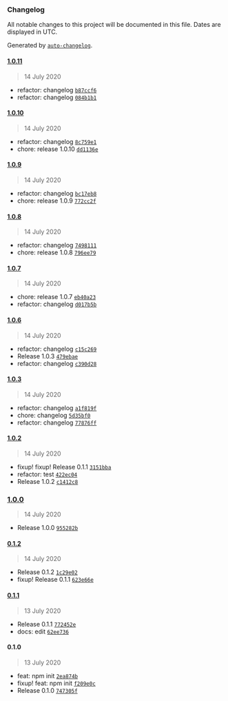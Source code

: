 ### Changelog

All notable changes to this project will be documented in this file. Dates are displayed in UTC.

Generated by [`auto-changelog`](https://github.com/CookPete/auto-changelog).

#### [1.0.11](https://github.com/cebreus/tbd-release-it/compare/1.0.10...1.0.11)

> 14 July 2020

- refactor: changelog [`b87ccf6`](https://github.com/cebreus/tbd-release-it/commit/b87ccf6306562180c45a324bc0dadd528a62b074)
- refactor: changelog [`084b1b1`](https://github.com/cebreus/tbd-release-it/commit/084b1b1772598877ec25c8ef66bcf3c012894344)

#### [1.0.10](https://github.com/cebreus/tbd-release-it/compare/1.0.9...1.0.10)

> 14 July 2020

- refactor: changelog [`8c759e1`](https://github.com/cebreus/tbd-release-it/commit/8c759e13a1d2bfa6162eb6beb8aab9c9a649e7a8)
- chore: release 1.0.10 [`dd1136e`](https://github.com/cebreus/tbd-release-it/commit/dd1136e22e159bc5e75c4eecb218f00f326bf3bc)

#### [1.0.9](https://github.com/cebreus/tbd-release-it/compare/1.0.8...1.0.9)

> 14 July 2020

- refactor: changelog [`bc17eb8`](https://github.com/cebreus/tbd-release-it/commit/bc17eb84a1ed3fcb3c1b759b40703c979c8dbd3b)
- chore: release 1.0.9 [`772cc2f`](https://github.com/cebreus/tbd-release-it/commit/772cc2f794f8e6de1ec61fba2e6c3cbfea742326)

#### [1.0.8](https://github.com/cebreus/tbd-release-it/compare/1.0.7...1.0.8)

> 14 July 2020

- refactor: changelog [`7498111`](https://github.com/cebreus/tbd-release-it/commit/7498111412f0e31cbf28fb63132d12b2a3954b59)
- chore: release 1.0.8 [`796ee79`](https://github.com/cebreus/tbd-release-it/commit/796ee79b0eaa1c80a44ee6a3f31e036753fac187)

#### [1.0.7](https://github.com/cebreus/tbd-release-it/compare/1.0.6...1.0.7)

> 14 July 2020

- chore: release 1.0.7 [`eb40a23`](https://github.com/cebreus/tbd-release-it/commit/eb40a23c1dbef47ae142ab1757667241ab2cbb6a)
- refactor: changelog [`d017b5b`](https://github.com/cebreus/tbd-release-it/commit/d017b5bd107259a05874ba65d4a93ab099f018b8)

#### [1.0.6](https://github.com/cebreus/tbd-release-it/compare/1.0.3...1.0.6)

> 14 July 2020

- refactor: changelog [`c15c269`](https://github.com/cebreus/tbd-release-it/commit/c15c269be0485047d7dd664c4d7969a741bf034c)
- Release 1.0.3 [`479ebae`](https://github.com/cebreus/tbd-release-it/commit/479ebae52f0d15c9e31c3c090e7f00d06027dda1)
- refactor: changelog [`c390d28`](https://github.com/cebreus/tbd-release-it/commit/c390d28cab941a9ae9617180eb231a1b80b20614)

#### [1.0.3](https://github.com/cebreus/tbd-release-it/compare/1.0.2...1.0.3)

> 14 July 2020

- refactor: changelog [`a1f819f`](https://github.com/cebreus/tbd-release-it/commit/a1f819f3959748c84a363a1a910e76a17e3153b8)
- chore: changelog [`5d35bf0`](https://github.com/cebreus/tbd-release-it/commit/5d35bf0a0191a879e32dbe94690ebb8afd814ad2)
- refactor: changelog [`77876ff`](https://github.com/cebreus/tbd-release-it/commit/77876ff52fe7057286d09042e926e559dd4b06ff)

#### [1.0.2](https://github.com/cebreus/tbd-release-it/compare/1.0.0...1.0.2)

> 14 July 2020

- fixup! fixup! Release 0.1.1 [`3151bba`](https://github.com/cebreus/tbd-release-it/commit/3151bba0d965d3b3c5ecabbbffb8e68960857379)
- refactor: test [`422ec04`](https://github.com/cebreus/tbd-release-it/commit/422ec04feb03038992061da90a51017533456c4e)
- Release 1.0.2 [`c1412c8`](https://github.com/cebreus/tbd-release-it/commit/c1412c8eb9dc3c6cdd28dde2bcb5e9a60d16dc2e)

### [1.0.0](https://github.com/cebreus/tbd-release-it/compare/0.1.2...1.0.0)

> 14 July 2020

- Release 1.0.0 [`955282b`](https://github.com/cebreus/tbd-release-it/commit/955282bedd7dee2629d75406b82e3c0ad2587e3d)

#### [0.1.2](https://github.com/cebreus/tbd-release-it/compare/0.1.1...0.1.2)

> 14 July 2020

- Release 0.1.2 [`1c29e02`](https://github.com/cebreus/tbd-release-it/commit/1c29e02e622d6bcbd2dd8e4acc0bdbef59d82028)
- fixup! Release 0.1.1 [`623e66e`](https://github.com/cebreus/tbd-release-it/commit/623e66e7edb37f67d67d63d8271d5e15fbbc3251)

#### [0.1.1](https://github.com/cebreus/tbd-release-it/compare/0.1.0...0.1.1)

> 13 July 2020

- Release 0.1.1 [`772452e`](https://github.com/cebreus/tbd-release-it/commit/772452e2a5924741e6c2232cc0353e67424db51a)
- docs: edit [`62ee736`](https://github.com/cebreus/tbd-release-it/commit/62ee73665a64916d319a684f338f28dae1195ce2)

#### 0.1.0

> 13 July 2020

- feat: npm init [`2ea874b`](https://github.com/cebreus/tbd-release-it/commit/2ea874b8257cc30698ce9ef542bdf9dd6bb30a10)
- fixup! feat: npm init [`f209e0c`](https://github.com/cebreus/tbd-release-it/commit/f209e0c1a971e9dbc6987b022fafb8c1c4965668)
- Release 0.1.0 [`747305f`](https://github.com/cebreus/tbd-release-it/commit/747305f981941ad41f059a2c233381406d720e92)

